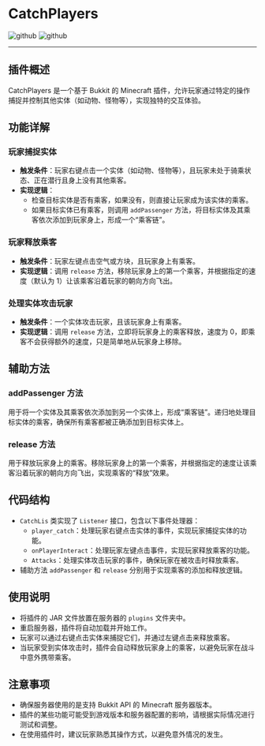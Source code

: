 # CatchPlayers 
![github](https://img.shields.io/badge/github-N501YHappy-brightgreen.svg)
![github](https://img.shields.io/badge/spigot-1.16.5+-orange.svg)

---

## 插件概述
CatchPlayers 是一个基于 Bukkit 的 Minecraft 插件，允许玩家通过特定的操作捕捉并控制其他实体（如动物、怪物等），实现独特的交互体验。

## 功能详解

### 玩家捕捉实体
- **触发条件**：玩家右键点击一个实体（如动物、怪物等），且玩家未处于骑乘状态、正在潜行且身上没有其他乘客。
- **实现逻辑**：
    - 检查目标实体是否有乘客，如果没有，则直接让玩家成为该实体的乘客。
    - 如果目标实体已有乘客，则调用 `addPassenger` 方法，将目标实体及其乘客依次添加到玩家身上，形成一个“乘客链”。

### 玩家释放乘客
- **触发条件**：玩家左键点击空气或方块，且玩家身上有乘客。
- **实现逻辑**：调用 `release` 方法，移除玩家身上的第一个乘客，并根据指定的速度（默认为 1）让该乘客沿着玩家的朝向方向飞出。

### 处理实体攻击玩家
- **触发条件**：一个实体攻击玩家，且该玩家身上有乘客。
- **实现逻辑**：调用 `release` 方法，立即将玩家身上的乘客释放，速度为 0，即乘客不会获得额外的速度，只是简单地从玩家身上移除。

## 辅助方法

### addPassenger 方法
用于将一个实体及其乘客依次添加到另一个实体上，形成“乘客链”。递归地处理目标实体的乘客，确保所有乘客都被正确添加到目标实体上。

### release 方法
用于释放玩家身上的乘客。移除玩家身上的第一个乘客，并根据指定的速度让该乘客沿着玩家的朝向方向飞出，实现乘客的“释放”效果。

## 代码结构
- `CatchLis` 类实现了 `Listener` 接口，包含以下事件处理器：
    - `player_catch`：处理玩家右键点击实体的事件，实现玩家捕捉实体的功能。
    - `onPlayerInteract`：处理玩家左键点击事件，实现玩家释放乘客的功能。
    - `Attacks`：处理实体攻击玩家的事件，确保玩家在被攻击时释放乘客。
- 辅助方法 `addPassenger` 和 `release` 分别用于实现乘客的添加和释放逻辑。

## 使用说明
- 将插件的 JAR 文件放置在服务器的 `plugins` 文件夹中。
- 重启服务器，插件将自动加载并开始工作。
- 玩家可以通过右键点击实体来捕捉它们，并通过左键点击来释放乘客。
- 当玩家受到实体攻击时，插件会自动释放玩家身上的乘客，以避免玩家在战斗中意外携带乘客。

## 注意事项
- 确保服务器使用的是支持 Bukkit API 的 Minecraft 服务器版本。
- 插件的某些功能可能受到游戏版本和服务器配置的影响，请根据实际情况进行测试和调整。
- 在使用插件时，建议玩家熟悉其操作方式，以避免意外情况的发生。